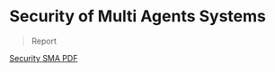 # Security of Multi Agents Systems

> Report 

[Security SMA PDF](https://github.com/el-moudni-hicham/mas-dia-projects/files/11470723/TP-SMA3-security.pdf)
